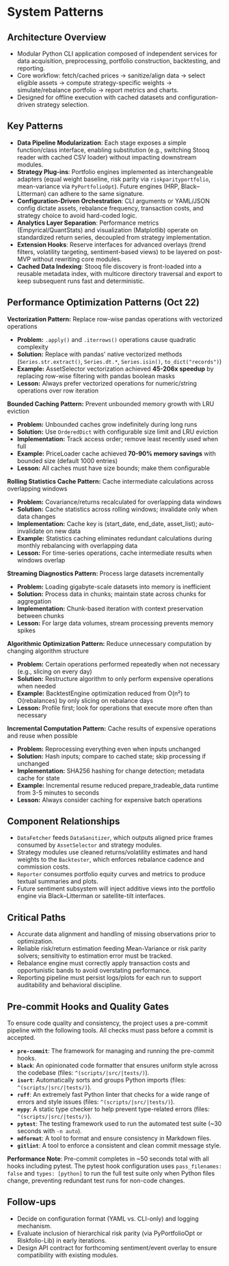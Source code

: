 # System Patterns

## Architecture Overview

- Modular Python CLI application composed of independent services for data acquisition, preprocessing, portfolio construction, backtesting, and reporting.
- Core workflow: fetch/cached prices → sanitize/align data → select eligible assets → compute strategy-specific weights → simulate/rebalance portfolio → report metrics and charts.
- Designed for offline execution with cached datasets and configuration-driven strategy selection.

## Key Patterns

- **Data Pipeline Modularization**: Each stage exposes a simple function/class interface, enabling substitution (e.g., switching Stooq reader with cached CSV loader) without impacting downstream modules.
- **Strategy Plug-ins**: Portfolio engines implemented as interchangeable adapters (equal weight baseline, risk parity via `riskparityportfolio`, mean-variance via `PyPortfolioOpt`). Future engines (HRP, Black–Litterman) can adhere to the same signature.
- **Configuration-Driven Orchestration**: CLI arguments or YAML/JSON config dictate assets, rebalance frequency, transaction costs, and strategy choice to avoid hard-coded logic.
- **Analytics Layer Separation**: Performance metrics (Empyrical/QuantStats) and visualization (Matplotlib) operate on standardized return series, decoupled from strategy implementation.
- **Extension Hooks**: Reserve interfaces for advanced overlays (trend filters, volatility targeting, sentiment-based views) to be layered on post-MVP without rewriting core modules.
- **Cached Data Indexing**: Stooq file discovery is front-loaded into a reusable metadata index, with multicore directory traversal and export to keep subsequent runs fast and deterministic.

## Performance Optimization Patterns (Oct 22)

**Vectorization Pattern:** Replace row-wise pandas operations with vectorized operations

- **Problem:** `.apply()` and `.iterrows()` operations cause quadratic complexity
- **Solution:** Replace with pandas' native vectorized methods (`Series.str.extract()`, `Series.dt.*`, `Series.isin()`, `to_dict("records")`)
- **Example:** AssetSelector vectorization achieved **45-206x speedup** by replacing row-wise filtering with pandas boolean masks
- **Lesson:** Always prefer vectorized operations for numeric/string operations over row iteration

**Bounded Caching Pattern:** Prevent unbounded memory growth with LRU eviction

- **Problem:** Unbounded caches grow indefinitely during long runs
- **Solution:** Use `OrderedDict` with configurable size limit and LRU eviction
- **Implementation:** Track access order; remove least recently used when full
- **Example:** PriceLoader cache achieved **70-90% memory savings** with bounded size (default 1000 entries)
- **Lesson:** All caches must have size bounds; make them configurable

**Rolling Statistics Cache Pattern:** Cache intermediate calculations across overlapping windows

- **Problem:** Covariance/returns recalculated for overlapping data windows
- **Solution:** Cache statistics across rolling windows; invalidate only when data changes
- **Implementation:** Cache key is (start_date, end_date, asset_list); auto-invalidate on new data
- **Example:** Statistics caching eliminates redundant calculations during monthly rebalancing with overlapping data
- **Lesson:** For time-series operations, cache intermediate results when windows overlap

**Streaming Diagnostics Pattern:** Process large datasets incrementally

- **Problem:** Loading gigabyte-scale datasets into memory is inefficient
- **Solution:** Process data in chunks; maintain state across chunks for aggregation
- **Implementation:** Chunk-based iteration with context preservation between chunks
- **Lesson:** For large data volumes, stream processing prevents memory spikes

**Algorithmic Optimization Pattern:** Reduce unnecessary computation by changing algorithm structure

- **Problem:** Certain operations performed repeatedly when not necessary (e.g., slicing on every day)
- **Solution:** Restructure algorithm to only perform expensive operations when needed
- **Example:** BacktestEngine optimization reduced from O(n²) to O(rebalances) by only slicing on rebalance days
- **Lesson:** Profile first; look for operations that execute more often than necessary

**Incremental Computation Pattern:** Cache results of expensive operations and reuse when possible

- **Problem:** Reprocessing everything even when inputs unchanged
- **Solution:** Hash inputs; compare to cached state; skip processing if unchanged
- **Implementation:** SHA256 hashing for change detection; metadata cache for state
- **Example:** Incremental resume reduced prepare_tradeable_data runtime from 3-5 minutes to seconds
- **Lesson:** Always consider caching for expensive batch operations

## Component Relationships

- `DataFetcher` feeds `DataSanitizer`, which outputs aligned price frames consumed by `AssetSelector` and strategy modules.
- Strategy modules use cleaned returns/volatility estimates and hand weights to the `Backtester`, which enforces rebalance cadence and commission costs.
- `Reporter` consumes portfolio equity curves and metrics to produce textual summaries and plots.
- Future sentiment subsystem will inject additive views into the portfolio engine via Black–Litterman or satellite-tilt interfaces.

## Critical Paths

- Accurate data alignment and handling of missing observations prior to optimization.
- Reliable risk/return estimation feeding Mean-Variance or risk parity solvers; sensitivity to estimation error must be tracked.
- Rebalance engine must correctly apply transaction costs and opportunistic bands to avoid overstating performance.
- Reporting pipeline must persist logs/plots for each run to support auditability and behavioral discipline.

## Pre-commit Hooks and Quality Gates

To ensure code quality and consistency, the project uses a pre-commit pipeline with the following tools. All checks must pass before a commit is accepted.

- **`pre-commit`**: The framework for managing and running the pre-commit hooks.
- **`black`**: An opinionated code formatter that ensures uniform style across the codebase (files: `^(scripts/|src/|tests/)`).
- **`isort`**: Automatically sorts and groups Python imports (files: `^(scripts/|src/|tests/)`).
- **`ruff`**: An extremely fast Python linter that checks for a wide range of errors and style issues (files: `^(scripts/|src/|tests/)`).
- **`mypy`**: A static type checker to help prevent type-related errors (files: `^(scripts/|src/|tests/)`).
- **`pytest`**: The testing framework used to run the automated test suite (~30 seconds with `-n auto`).
- **`mdformat`**: A tool to format and ensure consistency in Markdown files.
- **`gitlint`**: A tool to enforce a consistent and clean commit message style.

**Performance Note**: Pre-commit completes in ~50 seconds total with all hooks including pytest. The pytest hook configuration uses `pass_filenames: false` and `types: [python]` to run the full test suite only when Python files change, preventing redundant test runs for non-code changes.

## Follow-ups

- Decide on configuration format (YAML vs. CLI-only) and logging mechanism.
- Evaluate inclusion of hierarchical risk parity (via PyPortfolioOpt or Riskfolio-Lib) in early iterations.
- Design API contract for forthcoming sentiment/event overlay to ensure compatibility with existing modules.
